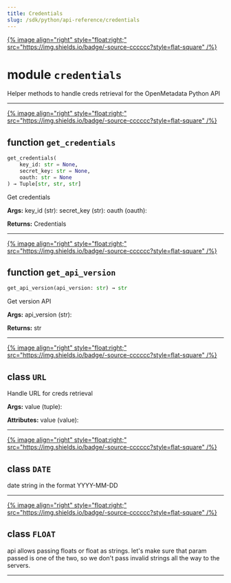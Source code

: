 ```yaml
---
title: Credentials
slug: /sdk/python/api-reference/credentials
---
```




[{% image align="right" style="float:right;" src="https://img.shields.io/badge/-source-cccccc?style=flat-square" /%}](https://github.com/open-metadata/OpenMetadata/tree/main/ingestion/src/metadata/ingestion/ometa/credentials.py#L0")

# module `credentials`
Helper methods to handle creds retrieval for the OpenMetadata Python API 


---

[{% image align="right" style="float:right;" src="https://img.shields.io/badge/-source-cccccc?style=flat-square" /%}](https://github.com/open-metadata/OpenMetadata/tree/main/ingestion/src/metadata/ingestion/ometa/credentials.py#L99")

## function `get_credentials`

```python
get_credentials(
    key_id: str = None,
    secret_key: str = None,
    oauth: str = None
) → Tuple[str, str, str]
```

Get credentials 



**Args:**
  key_id (str):  secret_key (str):  oauth (oauth): 

**Returns:**
  Credentials 


---

[{% image align="right" style="float:right;" src="https://img.shields.io/badge/-source-cccccc?style=flat-square" /%}](https://github.com/open-metadata/OpenMetadata/tree/main/ingestion/src/metadata/ingestion/ometa/credentials.py#L131")

## function `get_api_version`

```python
get_api_version(api_version: str) → str
```

Get version API 



**Args:**
  api_version (str): 

**Returns:**
  str 


---

[{% image align="right" style="float:right;" src="https://img.shields.io/badge/-source-cccccc?style=flat-square" /%}](https://github.com/open-metadata/OpenMetadata/tree/main/ingestion/src/metadata/ingestion/ometa/credentials.py#L28")

## class `URL`
Handle URL for creds retrieval 



**Args:**
  value (tuple): 



**Attributes:**
  value (value): 





---

[{% image align="right" style="float:right;" src="https://img.shields.io/badge/-source-cccccc?style=flat-square" /%}](https://github.com/open-metadata/OpenMetadata/tree/main/ingestion/src/metadata/ingestion/ometa/credentials.py#L60")

## class `DATE`
date string in the format YYYY-MM-DD 





---

[{% image align="right" style="float:right;" src="https://img.shields.io/badge/-source-cccccc?style=flat-square" /%}](https://github.com/open-metadata/OpenMetadata/tree/main/ingestion/src/metadata/ingestion/ometa/credentials.py#L83")

## class `FLOAT`
api allows passing floats or float as strings. let's make sure that param passed is one of the two, so we don't pass invalid strings all the way to the servers. 







---


